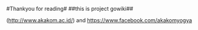 #Thankyou for reading#
##this is project gowiki##

(http://www.akakom.ac.id/) and <https://www.facebook.com/akakomyogya>
